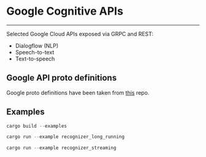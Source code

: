 # Google Cognitive APIs

---

Selected Google Cloud APIs exposed via GRPC and REST:

* Dialogflow (NLP)
* Speech-to-text
* Text-to-speech

## Google API proto definitions
Google proto definitions have been taken from [this](https://github.com/googleapis/googleapis) repo.

## Examples

```rust
cargo build --examples
```

```rust
cargo run --example recognizer_long_running
```

```rust
cargo run --example recognizer_streaming
```